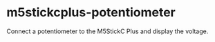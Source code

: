 # m5stickcplus-potentiometer

Connect a potentiometer to the M5StickC Plus and display the voltage.

